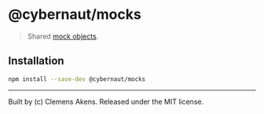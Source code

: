 # @cybernaut/mocks

> Shared [mock objects](https://en.wikipedia.org/wiki/Mock_object).

## Installation

```sh
npm install --save-dev @cybernaut/mocks
```

---
Built by (c) Clemens Akens. Released under the MIT license.
